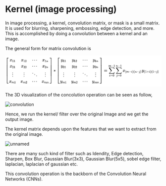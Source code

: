 
# Kernel (image processing)

In image processing, a kernel, convolution matrix, or mask is a small matrix. It is used for blurring, sharpening, embossing, edge detection, and more. This is accomplished by doing a convolution between a kernel and an image.

The general form for matrix convolution is

![](images/convolution_picture.png)

The 3D visualization of the concolution operation can be seen as follow,

![convolution](https://user-images.githubusercontent.com/42026685/106669526-1b326580-65ac-11eb-9304-3d99ecb8b0c0.png)

Hence, we run the kernel/ filter over the original Image and we get the  output image.

The kernel matrix depends upon the features that we want to extract from the original image.

![unnamed](https://user-images.githubusercontent.com/42026685/106669849-9136cc80-65ac-11eb-9d3c-4d1c48681b05.png)
 
There are many such kind of filter such as Idendity, Edge detection, Sharpen, Box Blur, Gaussian Blur(3x3), Gaussian Blur(5x5), sobel edge filter, laplacian, laplacian of gaussian etc.

This convolution operation is the backborn of the Convolution Neural Networks (CNNs).
